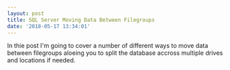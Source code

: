 ```yaml
---
layout: post
title: SQL Server Moving Data Between Filegroups
date: '2018-05-17 13:34:01'
---
```

In thie post I'm going to cover a number of different ways to move data between filegroups aloeing you to split the database accross multiple drives and locations if needed.